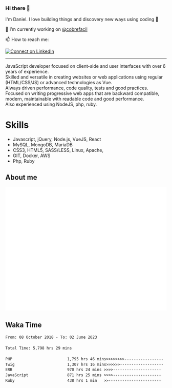 ### Hi there 👋

I'm Daniel. I love building things and discovery new ways using coding :raised_hands: 

🔭 I’m currently working on [@cobrefacil](https://www.cobrefacil.com.br/)

📫 How to reach me:

[![Connect on LinkedIn](https://img.shields.io/badge/--linkedin?label=LinkedIn&logo=LinkedIn&style=social)](https://www.linkedin.com/in/daniel-cerverizzo/)

---

JavaScript developer focused on client-side and user interfaces with over 6 years of experience.  
Skilled and versatile in creating websites or web applications using regular (HTML/CSS/JS) or advanced technologies as Vue.  
Always driven performance, code quality, tests and good practices.  
 Focused on writing progressive web apps that are backward compatible, modern, maintainable with readable code and good performance.  
Also experienced using NodeJS, php, ruby. 


# Skills

 - Javascript, jQuery, Node.js, VueJS, React
 - MySQL, MongoDB, MariaDB    
 - CSS3, HTML5, SASS/LESS,  Linux, Apache,
 - GIT, Docker, AWS
 - Php, Ruby

## About me

![Metrics](/github-metrics.svg)

## Waka Time

<!--START_SECTION:waka-->

```txt
From: 08 October 2018 - To: 02 June 2023

Total Time: 5,798 hrs 29 mins

PHP                        1,795 hrs 46 mins>>>>>>>>-----------------   30.97 %
Twig                       1,307 hrs 16 mins>>>>>>-------------------   22.55 %
ERB                        970 hrs 24 mins >>>>---------------------   16.74 %
JavaScript                 871 hrs 25 mins >>>>---------------------   15.03 %
Ruby                       438 hrs 1 min   >>-----------------------   07.55 %
```

<!--END_SECTION:waka-->

